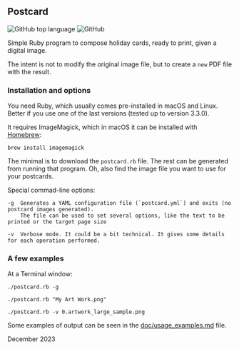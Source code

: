 ## Postcard
![GitHub top language](https://img.shields.io/github/languages/top/CarlosCD/postcard?color=red&style=plastic)
![GitHub](https://img.shields.io/github/license/CarlosCD/postcard?style=plastic)

Simple Ruby program to compose holiday cards, ready to print, given a digital image.

The intent is not to modify the original image file, but to create a `new` PDF file with the result.

### Installation and options

You need Ruby, which usually comes pre-installed in macOS and Linux. Better if you use one of the last
versions (tested up to version 3.3.0).

It requires ImageMagick, which in macOS it can be installed with [Homebrew](https://brew.sh):

    brew install imagemagick

The minimal is to download the `postcard.rb` file. The rest can be generated from running that program.
Oh, also find the image file you want to use for your postcards.

Special commad-line options:

    -g  Generates a YAML configuration file (`postcard.yml`) and exits (no postcard images generated).
        The file can be used to set several options, like the text to be printed or the target page size

    -v  Verbose mode. It could be a bit technical. It gives some details for each operation performed.

### A few examples

At a Terminal window:

    ./postcard.rb -g

    ./postcard.rb "My Art Work.png"

    ./postcard.rb -v 0.artwork_large_sample.png

Some examples of output can be seen in the [doc/usage_examples.md](doc/usage_examples.md) file.

December 2023
